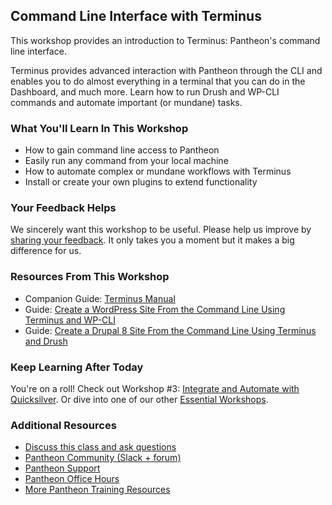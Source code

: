 ## Command Line Interface with Terminus 

This workshop provides an introduction to Terminus: Pantheon's command line interface.

Terminus provides advanced interaction with Pantheon through the CLI and enables you to do almost everything in a terminal that you can do in the Dashboard, and much more. Learn how to run Drush and WP-CLI commands and automate important (or mundane) tasks.

### What You'll Learn In This Workshop

- How to gain command line access to Pantheon
- Easily run any command from your local machine
- How to automate complex or mundane workflows with Terminus
- Install or create your own plugins to extend functionality

<Youtube src="0Tom0jZtwLw" title="Command Line Interface with Terminus" start="11" />

### Your Feedback Helps

We sincerely want this workshop to be useful. Please help us improve by [sharing your feedback](https://www.getfeedback.com/r/FHnfj1n8?gf_q[8821859]=17495038). It only takes you a moment but it makes a big difference for us.

### Resources From This Workshop

- Companion Guide: [Terminus Manual](/terminus)
- Guide: [Create a WordPress Site From the Command Line Using Terminus and WP-CLI](/guides/wordpress-commandline)
- Guide: [Create a Drupal 8 Site From the Command Line Using Terminus and Drush](/guides/drupal8-commandline)

### Keep Learning After Today

You're on a roll! Check out Workshop #3: [Integrate and Automate with Quicksilver](/workshops?c=lw3). Or dive into one of our other [Essential Workshops](https://pantheon.io/workshops).

### Additional Resources

- [Discuss this class and ask questions](https://discuss.pantheon.io/c/pantheon-training/command-line-interface-terminus/53)
- [Pantheon Community (Slack + forum)](/pantheon-community)
- [Pantheon Support](/support)
- [Pantheon Office Hours](https://pantheon.io/agencies/office-hours)
- [More Pantheon Training Resources](https://pantheon.io/learn-pantheon)
